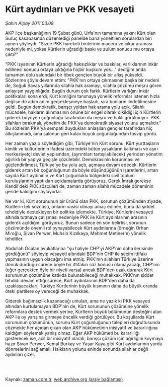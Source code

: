 # Kürt aydınları ve PKK vesayeti

*Şahin Alpay 2011.03.08*

<td class="columnist-detail">
<p>AKP ilçe başkanlığının 19 Şubat günü, Urfa'nın tamamına yakını Kürt olan Suruç kasabasında düzenlediği panelde bana yöneltilen sorulardan biri aynen şöyleydi: "Sizce PKK hareketi birilerinin macera ve çıkar araması nedeniyle mi, yoksa Kürtlerin uğradığı baskı ve zulüm sonucu mu ortaya çıktı?"</p>
<p>
<div id="haberMetinDiv">
<p> "PKK isyanının Kürtlerin uğradığı haksızlıklar ve baskılar, varlıklarının inkâr edilmesi sonucu ortaya çıktığına hiçbir kuşkum yok..." dediğim anda tamamen dolu salondaki bir öbek gençten büyük bir alkış yükseldi. Sözlerime şöyle devam ettim: "PKK'nın ortaya çıkmasının başka bir nedeni de, Soğuk Savaş yıllarında silahla hak aramayı, silahla çözümü meşru gören anlayışın yaygınlığıdır. Bugün durum çok farklı. Kürtlerin varlığını inkâr politikaları sona erdi, Kürt kimliğini tanımaya yönelik reformlar istenen hızla değilse de adım adım gerçekleşmeye başladı, sıra bunların ilerletilmesine geldi. Bugün demokratik, barışçı yoldan hak arama yolu açık. Silahlı mücadele, hakların alınmasının önüne bir engel olarak dikildiği için Kürtlerin giderek büyüyen çoğunluğu tarafından da meşru ve haklı görülmüyor. PKK silahları bırakmalı, yönetim de PKK'ya demokratik siyaset yolunu açmalıdır." Bu sözlerim PKK'ya sempati duydukları anlaşılan gençler tarafından hiç alkışlanmadı, ama salonun geri kalan büyük çoğunluğundan tasvip gördü.
<p> Her zaman yazıp söylediğim gibi, Türkiye'nin Kürt sorunu, Kürt yurttaşların kimlik ve kültürlerinin ifadesi üzerindeki bütün yasakların kalkması ve aşırı merkeziyetçi devlet yapısından, (ayrıntıları tartışılabilecek) yerinden yönetim ağırlıklı bir yapıya geçişle çözülebilir. Demokrasinin korunması ve güçlendirilmesi, Türkiye'ye bu yolu açtı, açmaya devam edecek. Kürtlerin giderek artan bir çoğunluğunun da böyle düşündüğünün işaretlerini, artan sayıda Kürt aydınının ve Kürt çoğunluklu bölgedeki sivil toplum kuruluşlarının yaptıkları açıklamalarda görüyoruz. Gerek İmralı gerekse Kandil'deki PKK sözcüleri de, zaman zaman silahlı mücadele döneminin geride kaldığını söylüyorlar.
<p> Ne var ki, Kürt sorununun bir ürünü olan PKK, sorunun çözümünden ziyade, Kürtlerin tek sözcüsü, onların vasisi olmayı amaç edinen, bunu da şiddet tehdidiyle destekleyen bir politika izlemekte. Türkiye, Kürtlerini vesayeti altında tutmaya çalışması nedeniyle PKK ile Kürt aydınlarının arasının giderek açıldığını görüyoruz. Bunun sadece en son belirtisi, sorunun çözümünde önemli rol oynayabilecek Kürt aydınlarına (örneğin Orhan Miroğlu, Şivan Perwer, Muhsin Kızılkaya, Mehmet Metiner'e) yönelik tehditler.
<p> Abdullah Öcalan avukatlarına "şu haliyle CHP'yi AKP'nin daha ilerisinde gördüğünü" söyleyip vesayeti altındaki BDP'nin CHP ile seçim ittifakı yapmasının uygun olacağını ima etmiş. PKK'nın silahları Türkiye üzerine dönük durduğu sürece böyle bir ittifakın söz konusu olamayacağı, CHP'nin (eğer gerçekten öyle bir niyeti varsa) ancak BDP'den uzak durarak Kürt sorununun çözümüne katkıda bulunabileceği muhakkak. PKK'nın şiddet tehdidi devam ettiği sürece, Kürt aydınlarının BDP'den daha da uzaklaşacakları, Türkiye Kürtlerinin büyük kısmının daha da büyük oranda öteki partilere oy vereceği de muhakkak.
<p> Giderek bağımsızlık kazanacağı umulan, ama ne yazık ki PKK vesayeti altından kurtulamayan BDP'nin de, Kürt sorununun çözümüne yönelik reformlara destek vermek yerine, Kürtlerin büyük bölümünün desteğini alan AKP ile oy yarışına girmeye öncelik verdiği görülüyor. Bu koşullarda Kürt sorununun çözümünün, sorunu Kürt çoğunluğunun talepleri doğrultusunda çözmekte her açıdan çıkarı olan AKP hükümetinin inisiyatif ve kararlılığına kaldığını söylemek yanlış olmaz. Eğer AKP hükümeti bu kararlılığı gösterecek ise, acil bir inisiyatif olarak, barışçı çözüm için ağırlığını koymaya hazır Şivan Perwer, Kemal Burkay ve Yaşar Kaya gibi Kürt aydınlarının yurda dönmelerini sağlamalı. Halkların yolunu eninde sonunda silahlar değil aydınları çizer. </p></p></p></p></p></div>
</p>


<p><br>
		 </br></p></td>

Kaynak: [zaman.com.tr](http://zaman.com.tr/yazar.do?yazino=1103857), [web.archive.org (arşiv bağlantısı)](http://web.archive.org/web/20110315233844/http://www.zaman.com.tr:80/yazar.do?yazino=1103857)

